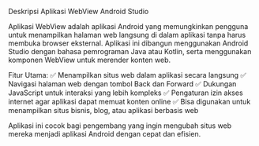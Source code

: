 Deskripsi Aplikasi WebView Android Studio

Aplikasi WebView adalah aplikasi Android yang memungkinkan pengguna untuk menampilkan halaman web langsung di dalam aplikasi tanpa harus membuka browser eksternal. Aplikasi ini dibangun menggunakan Android Studio dengan bahasa pemrograman Java atau Kotlin, serta menggunakan komponen WebView untuk merender konten web.

Fitur Utama:
✅ Menampilkan situs web dalam aplikasi secara langsung
✅ Navigasi halaman web dengan tombol Back dan Forward
✅ Dukungan JavaScript untuk interaksi yang lebih kompleks
✅ Pengaturan izin akses internet agar aplikasi dapat memuat konten online
✅ Bisa digunakan untuk menampilkan situs bisnis, blog, atau aplikasi berbasis web

Aplikasi ini cocok bagi pengembang yang ingin mengubah situs web mereka menjadi aplikasi Android dengan cepat dan efisien.
